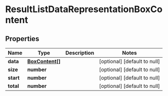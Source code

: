 # ResultListDataRepresentationBoxContent

## Properties
Name | Type | Description | Notes
------------ | ------------- | ------------- | -------------
**data** | [**BoxContent[]**](BoxContent.md) |  | [optional] [default to null]
**size** | **number** |  | [optional] [default to null]
**start** | **number** |  | [optional] [default to null]
**total** | **number** |  | [optional] [default to null]


